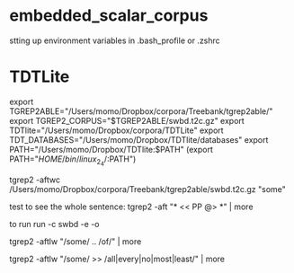 # embedded_scalar_corpus


stting up environment variables in .bash_profile or .zshrc

# TDTLite
export TGREP2ABLE="/Users/momo/Dropbox/corpora/Treebank/tgrep2able/"
export TGREP2_CORPUS="$TGREP2ABLE/swbd.t2c.gz"
export TDTlite="/Users/momo/Dropbox/corpora/TDTLite"
export TDT_DATABASES="/Users/momo/Dropbox/TDTlite/databases"
export PATH="/Users/momo/Dropbox/TDTlite:$PATH"
(export PATH="$HOME/bin/linux_2_4/:$PATH")



tgrep2 -aftwc /Users/momo/Dropbox/corpora/Treebank/tgrep2able/swbd.t2c.gz "some"

test to see the whole sentence:
tgrep2 -aft "* << PP @> *" | more


to run
run -c swbd -e -o

tgrep2 -aftlw "/some/ .. /of/" | more

tgrep2 -aftlw "/some/ >> /all|every|no|most|least/" | more

